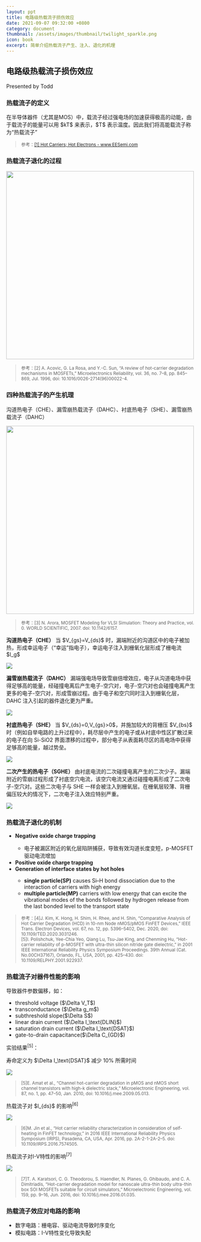 ```yaml
---
layout: ppt
title: 电路级热载流子损伤效应
date: 2021-09-07 09:32:00 +0800
category: document
thumbnail: /assets/images/thumbnail/twilight_sparkle.png
icon: book
excerpt: 简单介绍热载流子产生、注入、退化的机理
---
```


<div class="reveal">
  <div class="slides">
    <!-- 标题 -->
    <section>
      <h2>电路级热载流子损伤效应</h2>
      <p>Presented by Todd</p>
    </section>
    <!-- 热载流子的定义 -->
    <section>
      <section>
      <h3>热载流子的定义</h3>
      <p>在半导体器件（尤其是MOS）中，载流子经过强电场的加速获得极高的动能，由于载流子的能量可以用 $kT$ 来表示，$T$ 表示温度。因此我们将高能载流子称为“热载流子”</p>
      </section>
      <section>
      <blockquote>
        <p><small>
        参考：<a href="https://eesemi.com/hotcarriers.htm">[1] Hot Carriers; Hot Electrons - www.EESemi.com</a>
        </small></p>
      </blockquote>
      </section>
    </section>
    <!-- 热载流子退化的过程 -->
    <section>
      <section>
      <h3>热载流子退化的过程</h3>
      <img src="/assets/images/hot-carrier/热载流子退化的过程.jpg" width="500">
      </section>
      <section>
      <blockquote>
        <p><small>
        参考：[2] A. Acovic, G. La Rosa, and Y.-C. Sun, “A review of hot-carrier degradation mechanisms in MOSFETs,” Microelectronics Reliability, vol. 36, no. 7–8, pp. 845–869, Jul. 1996, doi: 10.1016/0026-2714(96)00022-4.
        </small></p>
      </blockquote>
      </section>
    </section>
    <!-- 热载流子的产生机理 -->
    <section>
      <section>
        <h3>四种热载流子的产生机理</h3>
        <p>沟道热电子（CHE）、漏雪崩热载流子（DAHC）、衬底热电子（SHE）、漏雪崩热载流子（DAHC）</p>
        <img src="/assets/images/hot-carrier/热载流子的产生.jpg" width="500">
        <blockquote><p><small>
        参考：[3] N. Arora, MOSFET Modeling for VLSI Simulation: Theory and Practice, vol. 0. WORLD SCIENTIFIC, 2007. doi: 10.1142/6157.
        </small></p></blockquote>
      </section>
      <section>
        <p><strong>沟道热电子（CHE）</strong> 当 $V_{gs}=V_{ds}$ 时，漏端附近的沟道区中的电子被加热，形成幸运电子（“幸运”指电子），幸运电子注入到栅氧化层形成了栅电流 $I_g$</p>
        <img src="/assets/images/hot-carrier/热载流子的产生（a）.jpg">
      </section>
      <section>
        <p><strong>漏雪崩热载流子（DAHC）</strong> 漏端强电场导致雪崩倍增效应，电子从沟道电场中获得足够高的能量，经碰撞电离后产生电子-空穴对，电子-空穴对也会碰撞电离产生更多的电子-空穴对，形成雪崩过程。由于电子和空穴同时注入到栅氧化层，DAHC 注入引起的器件退化更为严重。</p>
        <img src="/assets/images/hot-carrier/热载流子的产生（b）.jpg">
      </section>
      <section>
        <p><strong>衬底热电子（SHE）</strong> 当 $V_{ds}=0,V_{gs}>0$，并施加较大的背栅压 $V_{bs}$ 时（例如自举电路的上升过程中），耗尽层中产生的电子或从衬底中性区扩散过来的电子在向 Si-SiO2 界面漂移的过程中，部分电子从表面耗尽区的高电场中获得足够高的能量，越过势垒。</p>
        <img src="/assets/images/hot-carrier/热载流子的产生（d）.jpg">
      </section>
      <section>
        <p><strong>二次产生的热电子（SGHE）</strong> 由衬底电流的二次碰撞电离产生的二次少子。漏端附近的雪崩过程形成了衬底空穴电流，该空穴电流又通过碰撞电离形成了二次电子-空穴对。这些二次电子与 SHE 一样会被注入到栅氧层。在栅氧层较薄、背栅偏压较大的情况下，二次电子注入效应特别严重。</p>
        <img src="/assets/images/hot-carrier/热载流子的产生（c）.jpg">
      </section>
    </section>
    <!-- 热载流子产生陷阱的过程 -->
    <section>
      <section>
      <h3>热载流子退化的机制</h3>
      <ul>
        <li><strong>Negative oxide charge trapping</strong></li>
        <ul>
          <li>
          电子被漏区附近的氧化层陷阱捕获，导致有效沟道长度变短，p-MOSFET 驱动电流增加
          </li>
        </ul>
        <li><strong>Positive oxide charge trapping</strong></li>
        <li><strong>Generation of interface states by hot holes</strong></li>
        <ul>
          <li><strong>single particle(SP)</strong> causes Si–H bond dissociation due to the interaction of carriers with high energy</li>
          <li><strong>multiple particle(MP)</strong> carriers with low energy that can excite the vibrational modes of the bonds followed by hydrogen release from the last bonded level to the transport state</li>
        </ul>
      </ul>
      </section>
      <section>
      <blockquote>
        <p><small>
        参考：[4]J. Kim, K. Hong, H. Shim, H. Rhee, and H. Shin, “Comparative Analysis of Hot Carrier Degradation (HCD) in 10-nm Node nMOS/pMOS FinFET Devices,” IEEE Trans. Electron Devices, vol. 67, no. 12, pp. 5396–5402, Dec. 2020, doi: 10.1109/TED.2020.3031246.<br>
        [5]I. Polishchuk, Yee-Chia Yeo, Qiang Lu, Tsu-Jae King, and Chenming Hu, “Hot-carrier reliability of p-MOSFET with ultra-thin silicon nitride gate dielectric,” in 2001 IEEE International Reliability Physics Symposium Proceedings. 39th Annual (Cat. No.00CH37167), Orlando, FL, USA, 2001, pp. 425–430. doi: 10.1109/RELPHY.2001.922937.
        </small></p>
      </blockquote>
      </section>
    </section>
    <!-- 热载流子对器件性能的影响 -->
    <section>
        <section>
        <h3>热载流子对器件性能的影响</h3>
        <p>导致器件参数偏移，如：</p>
        <ul>
          <li>threshold voltage ($\Delta V_T$)</li>
          <li>transconductance ($\Delta g_m$)</li>
          <li>subthreshold slope($\Delta S$)</li>
          <li>linear drain current ($\Delta I_\text{DLIN}$)</li>
          <li>saturation drain current ($\Delta I_\text{DSAT}$)</li>
          <li>gate-to-drain capacitance($\Delta C_{GD}$)</li>
        </ul> 
        </section>
        <section>
          <p>实验结果<sup>[5]</sup>：</p>
          <p>寿命定义为 $\Delta I_\text{DSAT}$ 减少 10% 所需时间</p>
          <img src="/assets/images/hot-carrier/Idsat的退化.jpg">
          <blockquote><p><small>[5]E. Amat et al., “Channel hot-carrier degradation in pMOS and nMOS short channel transistors with high-k dielectric stack,” Microelectronic Engineering, vol. 87, no. 1, pp. 47–50, Jan. 2010, doi: 10.1016/j.mee.2009.05.013.
          </small></p></blockquote>
        </section>
        <section>
          <p>热载流子对 $I_{ds}$ 的影响<sup>[6]</sup></p>
          <img src="/assets/images/hot-carrier/Ids的退化.gif">
          <blockquote><p><small>[6]M. Jin et al., “Hot carrier reliability characterization in consideration of self-heating in FinFET technology,” in 2016 IEEE International Reliability Physics Symposium (IRPS), Pasadena, CA, USA, Apr. 2016, pp. 2A-2-1-2A-2–5. doi: 10.1109/IRPS.2016.7574505.
          </small></p></blockquote>
        </section>
        <section>
          <p>热载流子对I-V特性的影响<sup>[7]</sup></p>
          <img src="/assets/images/hot-carrier/IV特性的退化.jpg">
          <blockquote><p><small>[7]T. A. Karatsori, C. G. Theodorou, S. Haendler, N. Planes, G. Ghibaudo, and C. A. Dimitriadis, “Hot-carrier degradation model for nanoscale ultra-thin body ultra-thin box SOI MOSFETs suitable for circuit simulators,” Microelectronic Engineering, vol. 159, pp. 9–16, Jun. 2016, doi: 10.1016/j.mee.2016.01.035.
          </small></p></blockquote>
        </section>
    </section>
    <section>
      <section>
       <h3>热载流子效应对电路的影响</h3>
       <ul>
         <li>数字电路：栅电容、驱动电流导致时序变化</li>
         <li>模拟电路：I-V特性变化导致失配</li>
       </ul>
      </section>
    </section>
  </div>
</div>